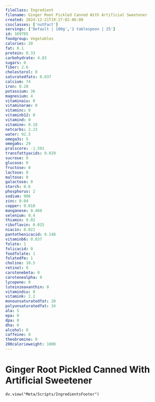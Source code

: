 ```yaml
---
fileClass: Ingredient
filename: Ginger Root Pickled Canned With Artificial Sweetener
created: 2024-12-21T19:27:02-06:00
cssclasses: ['nutFact']
servings: ['Default | 100g','2 tablespoon | 25']
id: 169765
foodgroup: Vegetables
calories: 20
fat: 0.1
protein: 0.33
carbohydrate: 4.83
sugars: 0
fiber: 2.6
cholesterol: 0
saturatedfats: 0.037
calcium: 74
iron: 0.28
potassium: 36
magnesium: 4
vitaminaiu: 0
vitaminarae: 0
vitaminc: 0
vitaminb12: 0
vitamind: 0
vitamine: 0.18
netcarbs: 2.23
water: 92.3
omega3s: 5
omega6s: 29
pralscore: -1.591
transfattyacids: 0.029
sucrose: 0
glucose: 0
fructose: 0
lactose: 0
maltose: 0
galactose: 0
starch: 0.6
phosphorus: 2
sodium: 906
zinc: 0.04
copper: 0.018
manganese: 0.468
selenium: 0.4
thiamin: 0.02
riboflavin: 0.015
niacin: 0.022
pantothenicacid: 0.148
vitaminb6: 0.037
folate: 1
folicacid: 0
foodfolate: 1
folatedfe: 1
choline: 10.5
retinol: 0
carotenebeta: 0
carotenealpha: 0
lycopene: 0
luteinzeaxanthin: 0
vitamindiu: 0
vitamink: 2.2
monounsaturatedfat: 20
polyunsaturatedfat: 34
ala: 5
epa: 0
dpa: 0
dha: 0
alcohol: 0
caffeine: 0
theobromine: 0
200calorieweight: 1000
---
```


# Ginger Root Pickled Canned With Artificial Sweetener

```dataviewjs
dv.view("Meta/Scripts/IngredientsFooter")
```